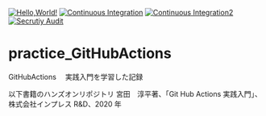 [![Hello,World!](https://github.com/LittleBear-6w6/practice_GitHubActions/actions/workflows/hello.yml/badge.svg)](https://github.com/LittleBear-6w6/practice_GitHubActions/actions/workflows/hello.yml)
[![Continuous Integration](https://github.com/LittleBear-6w6/practice_GitHubActions/actions/workflows/ci.yml/badge.svg)](https://github.com/LittleBear-6w6/practice_GitHubActions/actions/workflows/ci.yml)
[![Continuous Integration2](https://github.com/LittleBear-6w6/practice_GitHubActions/actions/workflows/ci2.yml/badge.svg)](https://github.com/LittleBear-6w6/practice_GitHubActions/actions/workflows/ci2.yml)
[![Secrutiy Audit](https://github.com/LittleBear-6w6/practice_GitHubActions/actions/workflows/security.yml/badge.svg)](https://github.com/LittleBear-6w6/practice_GitHubActions/actions/workflows/security.yml)

# practice_GitHubActions

GitHubActions 　実践入門を学習した記録

以下書籍のハンズオンリポジトリ
宮田　淳平著、「Git Hub Actions 実践入門」、株式会社インプレス R&D、2020 年
